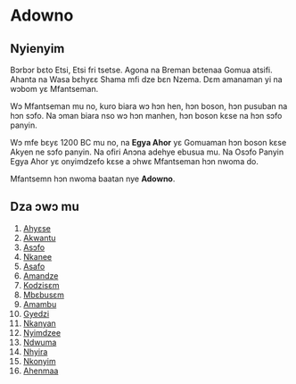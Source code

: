 # Adowno

## Nyienyim

Bɔrbɔr bɛto Etsi, Etsi fri tsetse. Agona na Breman bɛtenaa Gomua atsifi. Ahanta na Wasa bɛhyɛɛ Shama mfi dze bɛn Nzema. Dɛm amanaman yi na wɔbom yɛ Mfantseman.

Wɔ Mfantseman mu no, kuro biara wɔ hɔn hen, hɔn boson, hɔn pusuban na hɔn sɔfo. Na ɔman biara nso wɔ hɔn manhen, hɔn boson kɛse na hɔn sɔfo panyin.

Wɔ mfe bɛyɛ 1200 BC mu no, na **Egya Ahor** yɛ Gomuaman hɔn boson kɛse Akyen ne sɔfo panyin. Na ofiri Anɔna adehye ebusua mu. Na Osɔfo Panyin Egya Ahor yɛ onyimdzefo kɛse a ɔhwɛ Mfantseman hɔn nwoma do.

Mfantsemn hɔn nwoma baatan nye **Adowno**.

## Dza ɔwɔ mu

1. [Ahyɛse](ahyɛse)
2. [Akwantu](akwantu)
3. [Asɔfo](asɔfo)
4. [Nkanee](nkanee)
5. [Asafo](asafo)
6. [Amandze](amandze)
7. [Kodzisɛm](kodzisɛm)
8. [Mbɛbusɛm](mbɛbusɛm)
9. [Amambu](amambu)
10. [Gyedzi](gyedzi)
11. [Nkanyan](nkanyan)
12. [Nyimdzee](nyimdzee)
13. [Ndwuma](ndwuma)
14. [Nhyira](nhyira)
15. [Nkonyim](nkonyim)
16. [Ahenmaa](ahenmaa)
